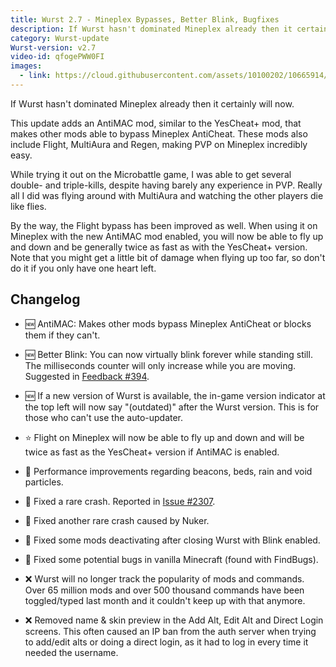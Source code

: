 ```yaml
---
title: Wurst 2.7 - Mineplex Bypasses, Better Blink, Bugfixes
description: If Wurst hasn't dominated Mineplex already then it certainly will now.
category: Wurst-update
Wurst-version: v2.7
video-id: qfogePWW0FI
images:
  - link: https://cloud.githubusercontent.com/assets/10100202/10665914/a57e2600-78ce-11e5-8a76-d35cf6fcfebe.jpg
---
```

If Wurst hasn't dominated Mineplex already then it certainly will now.

This update adds an AntiMAC mod, similar to the YesCheat+ mod, that makes other mods able to bypass Mineplex AntiCheat. These mods also include Flight, MultiAura and Regen, making PVP on Mineplex incredibly easy.

While trying it out on the Microbattle game, I was able to get several double- and triple-kills, despite having barely any experience in PVP. Really all I did was flying around with MultiAura and watching the other players die like flies.

By the way, the Flight bypass has been improved as well. When using it on Mineplex with the new AntiMAC mod enabled, you will now be able to fly up and down and be generally twice as fast as with the YesCheat+ version. Note that you might get a little bit of damage when flying up too far, so don't do it if you only have one heart left.
<!--read more-->

## Changelog
- :new: AntiMAC: Makes other mods bypass Mineplex AntiCheat or blocks them if they can't.

- :new: Better Blink: You can now virtually blink forever while standing still. The milliseconds counter will only increase while you are moving. Suggested in [Feedback #394](https://feedback.wurst-client.tk/?id=394).

- :new: If a new version of Wurst is available, the in-game version indicator at the top left will now say "(outdated)" after the Wurst version. This is for those who can't use the auto-updater.

- :star: Flight on Mineplex will now be able to fly up and down and will be twice as fast as the YesCheat+ version if AntiMAC is enabled.

- :rocket: Performance improvements regarding beacons, beds, rain and void particles.

- :bug: Fixed a rare crash. Reported in [Issue #2307](https://github.com/Wurst-Imperium/Wurst-Client/issues/2307).

- :bug: Fixed another rare crash caused by Nuker.

- :bug: Fixed some mods deactivating after closing Wurst with Blink enabled.

- :bug: Fixed some potential bugs in vanilla Minecraft (found with FindBugs).

- :x: Wurst will no longer track the popularity of mods and commands. Over 65 million mods and over 500 thousand commands have been toggled/typed last month and it couldn't keep up with that anymore.

- :x: Removed name & skin preview in the Add Alt, Edit Alt and Direct Login screens. This often caused an IP ban from the auth server when trying to add/edit alts or doing a direct login, as it had to log in every time it needed the username.
